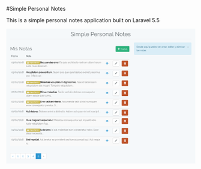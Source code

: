 #Simple Personal Notes

This is a simple personal notes application built on Laravel 5.5

![Example](1.png)
